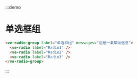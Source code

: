 :::demo

# 单选框组

```html
<ve-radio-group label="单选框组" messages="这是一条帮助信息">
  <ve-radio label="Radio1" />
  <ve-radio label="Radio2" />
  <ve-radio label="Radio3" />
</ve-radio-group>
```

:::